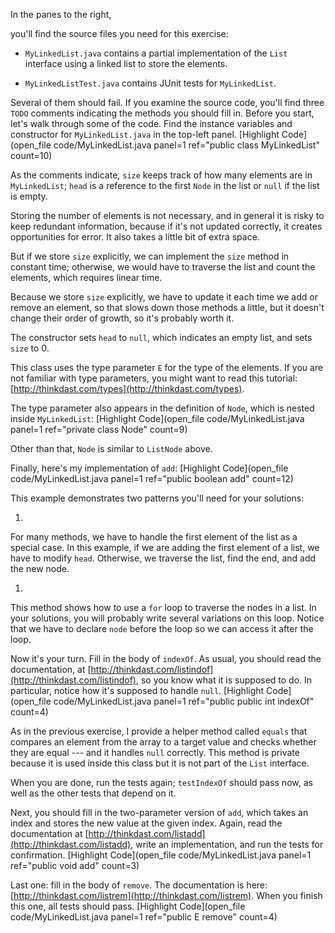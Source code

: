 In the panes to the right,

you'll find the source files you need for this exercise:




*  `MyLinkedList.java` contains a partial implementation of
the `List` interface using a linked list to store the elements.

*  `MyLinkedListTest.java` contains JUnit tests for
`MyLinkedList`.


Several of them should fail. If you examine the source code, you'll find three `TODO` comments indicating the methods you should fill in. Before you start, let's walk through some of the code. Find the instance variables and constructor for `MyLinkedList.java` in the top-left panel. [Highlight Code](open_file code/MyLinkedList.java panel=1 ref="public class MyLinkedList" count=10)



As the comments indicate, `size` keeps track of how many elements are in `MyLinkedList`; `head` is a reference to the first `Node` in the list or `null` if the list is empty.


Storing the number of elements is not necessary, and in general it is risky to keep redundant information, because if it's not updated correctly, it creates opportunities for error. It also takes a little bit of extra space.


But if we store `size` explicitly, we can implement the `size` method in constant time; otherwise, we would have to traverse the list and count the elements, which requires linear time.


Because we store `size` explicitly, we have to update it each time we add or remove an element, so that slows down those methods a little, but it doesn't change their order of growth, so it's probably worth it.

The constructor sets `head` to `null`, which indicates an empty list, and sets `size` to 0.


This class uses the type parameter `E` for the type of the elements. If you are not familiar with type parameters, you might want to read this tutorial: [http://thinkdast.com/types](http://thinkdast.com/types).

The type parameter also appears in the definition of `Node`, which is nested inside `MyLinkedList`: [Highlight Code](open_file code/MyLinkedList.java panel=1 ref="private class Node" count=9)



Other than that, `Node` is similar to `ListNode` above.


Finally, here's my implementation of `add`: [Highlight Code](open_file code/MyLinkedList.java panel=1 ref="public boolean add" count=12)




This example demonstrates two patterns you'll need for your solutions:



1. 
For many methods, we have to handle the first element of the list as a
special case. In this example, if we are adding the first element of a
list, we have to modify `head`. Otherwise, we traverse the
list, find the end, and add the new node.

1. 
This method shows how to use a `for` loop to traverse the nodes
in a list. In your solutions, you will probably write several
variations on this loop. Notice that we have to declare `node`
before the loop so we can access it after the loop.


Now it's your turn.  Fill in the body of `indexOf`.  As usual, you should read the documentation, at [http://thinkdast.com/listindof](http://thinkdast.com/listindof), so you know what it is supposed to do. In particular, notice how it's supposed to handle `null`. [Highlight Code](open_file code/MyLinkedList.java panel=1 ref="public public int indexOf" count=4)



As in the previous exercise, I provide a helper method called `equals` that compares an element from the array to a target value and checks whether they are equal --- and it handles `null` correctly. This method is private because it is used inside this class but it is not part of the `List` interface.

When you are done, run the tests again; `testIndexOf` should pass now, as well as the other tests that depend on it.


Next, you should fill in the two-parameter version of `add`, which takes an index and stores the new value at the given index. Again, read the documentation at [http://thinkdast.com/listadd](http://thinkdast.com/listadd), write an implementation, and run the tests for confirmation. [Highlight Code](open_file code/MyLinkedList.java panel=1 ref="public void add" count=3)



Last one: fill in the body of `remove`.  The documentation is here: [http://thinkdast.com/listrem](http://thinkdast.com/listrem).  When you finish this one, all tests should pass. [Highlight Code](open_file code/MyLinkedList.java panel=1 ref="public E remove" count=4)
